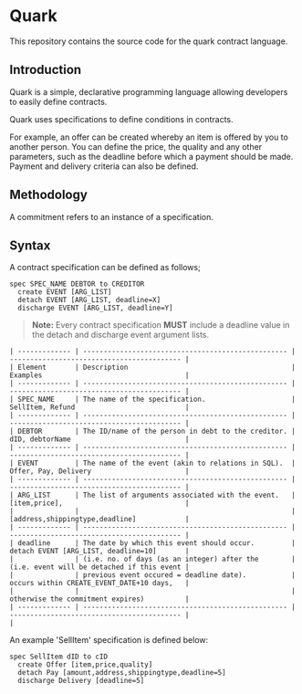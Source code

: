 # Quark
This repository contains the source code for the quark contract language.

## Introduction

Quark is a simple, declarative programming language allowing developers to easily define contracts.

Quark uses specifications to define conditions in contracts.

For example, an offer can be created whereby an item is offered by you to another person. 
You can define the price, the quality and any other parameters, such as the deadline before which a payment should be made.
Payment and delivery criteria can also be defined.

## Methodology

A commitment refers to an instance of a specification. 

[ExampleSTF]: ./images/ExampleSTD.png

## Syntax

A contract specification can be defined as follows;

```
spec SPEC_NAME DEBTOR to CREDITOR
  create EVENT [ARG_LIST]
  detach EVENT [ARG_LIST, deadline=X]
  discharge EVENT [ARG_LIST, deadline=Y]
```
> **Note:** Every contract specification **MUST** include a deadline value in the detach and discharge event argument lists.

```
| ------------- | -------------------------------------------------- | ------------------------------------------ |
| Element       | Description                                        | Examples                                   |
| ------------- | -------------------------------------------------- | ------------------------------------------ |
| SPEC_NAME     | The name of the specification.                     | SellItem, Refund                           |
| ------------- | -------------------------------------------------- | ------------------------------------------ |
| DEBTOR        | The ID/name of the person in debt to the creditor. | dID, debtorName                            |
| ------------- | -------------------------------------------------- | ------------------------------------------ |
| EVENT         | The name of the event (akin to relations in SQL).  | Offer, Pay, Delivery                       |
| ------------- | -------------------------------------------------- | ------------------------------------------ |
| ARG_LIST      | The list of arguments associated with the event.   | [item,price],                              |
|               |                                                    | [address,shippingtype,deadline]            |
| ------------- | -------------------------------------------------- | ------------------------------------------ | 
| deadline      | The date by which this event should occur.         | detach EVENT [ARG_LIST, deadline=10]       |
|               | (i.e. no. of days (as an integer) after the        | (i.e. event will be detached if this event |
|               | previous event occured = deadline date).           | occurs within CREATE_EVENT_DATE+10 days,   |
|               |                                                    | otherwise the commitment expires)          |
| ------------- | -------------------------------------------------- | ------------------------------------------ |                                 |
```

An example 'SellItem' specification is defined below:
```
spec SellItem dID to cID
  create Offer [item,price,quality]
  detach Pay [amount,address,shippingtype,deadline=5]
  discharge Delivery [deadline=5]
```



